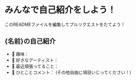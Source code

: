 # みんなで自己紹介をしよう！
このREADMEファイルを編集してプルリクエストをたてよう！

## {名前}の自己紹介
- 🔭 趣味：
- 🎵 好きなアーティスト：
- 🌱 最近頑張ってること：
- 💬 ひとことコメント：
(その他自由に項目いじってください！)